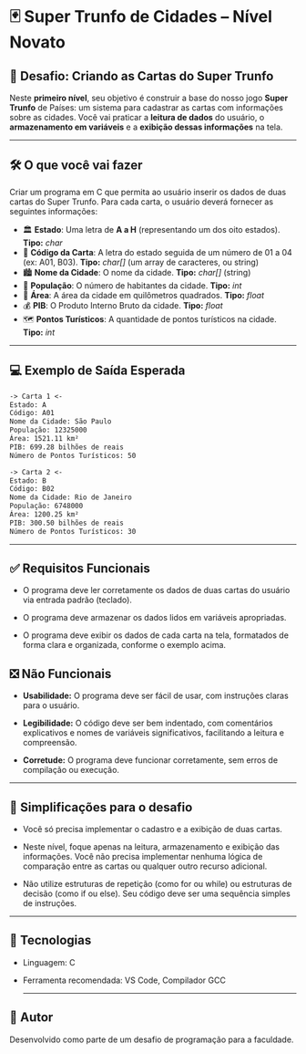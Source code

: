 # 🃏 Super Trunfo de Cidades – Nível Novato

## 🎯 Desafio: Criando as Cartas do Super Trunfo

Neste **primeiro nível**, seu objetivo é construir a base do nosso jogo **Super Trunfo** de Países: um sistema para cadastrar as cartas com informações sobre as cidades. Você vai praticar a **leitura de dados** do usuário, o **armazenamento em variáveis** e a **exibição dessas informações** na tela.

---

## 🛠️ O que você vai fazer

Criar um programa em C que permita ao usuário inserir os dados de duas cartas do Super Trunfo. Para cada carta, o usuário deverá fornecer as seguintes informações:

- 🏛️ **Estado**: Uma letra de **A a H** (representando um dos oito estados). **Tipo:** *char*
- 🧾 **Código da Carta**: A letra do estado seguida de um número de 01 a 04 (ex: A01, B03). **Tipo:** *char[]* (um array de caracteres, ou string)
- 🏙️ **Nome da Cidade**: O nome da cidade. **Tipo:** *char[]* (string)
- 👥 **População**: O número de habitantes da cidade. **Tipo:** *int*
- 📏 **Área**: A área da cidade em quilômetros quadrados. **Tipo:** *float*
- 💰 **PIB**: O Produto Interno Bruto da cidade. **Tipo:** *float*
- 🗺️ **Pontos Turísticos**: A quantidade de pontos turísticos na cidade. **Tipo:** *int*

---

## 💻 Exemplo de Saída Esperada

```txt
-> Carta 1 <-
Estado: A
Código: A01
Nome da Cidade: São Paulo
População: 12325000
Área: 1521.11 km²
PIB: 699.28 bilhões de reais
Número de Pontos Turísticos: 50

-> Carta 2 <-
Estado: B
Código: B02
Nome da Cidade: Rio de Janeiro
População: 6748000
Área: 1200.25 km²
PIB: 300.50 bilhões de reais
Número de Pontos Turísticos: 30
```

---

## ✅ Requisitos Funcionais
 
- O programa deve ler corretamente os dados de duas cartas do usuário via entrada padrão (teclado).
  
- O programa deve armazenar os dados lidos em variáveis apropriadas.
  
- O programa deve exibir os dados de cada carta na tela, formatados de forma clara e organizada, conforme o exemplo acima.

## ❎ Não Funcionais
- **Usabilidade:** O programa deve ser fácil de usar, com instruções claras para o usuário.
  
- **Legibilidade:** O código deve ser bem indentado, com comentários explicativos e nomes de variáveis significativos, facilitando a leitura e compreensão.
  
- **Corretude:** O programa deve funcionar corretamente, sem erros de compilação ou execução.

---

## 📌 Simplificações para o desafio

- Você só precisa implementar o cadastro e a exibição de duas cartas.
 
- Neste nível, foque apenas na leitura, armazenamento e exibição das informações. Você não precisa implementar nenhuma lógica de comparação entre as cartas ou qualquer outro recurso adicional.
 
- Não utilize estruturas de repetição (como for ou while) ou estruturas de decisão (como if ou else). Seu código deve ser uma sequência simples de instruções.

---

## 🚀 Tecnologias
- Linguagem: C

- Ferramenta recomendada: VS Code, Compilador GCC

  ---

## 🧠 Autor
Desenvolvido como parte de um desafio de programação para a faculdade.


